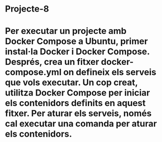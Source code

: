 # Projecte-8

# Per executar un projecte amb Docker Compose a Ubuntu, primer instal·la Docker i Docker Compose. Després, crea un fitxer docker-compose.yml on defineix els serveis que vols executar. Un cop creat, utilitza Docker Compose per iniciar els contenidors definits en aquest fitxer. Per aturar els serveis, només cal executar una comanda per aturar els contenidors.

